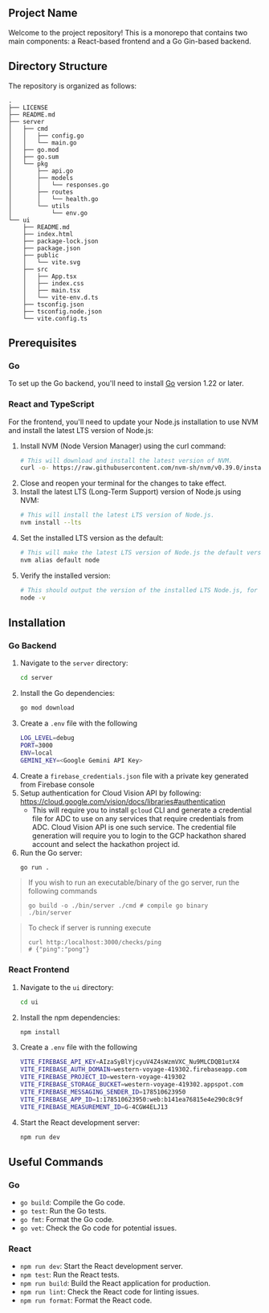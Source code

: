 ## Project Name

Welcome to the project repository! This is a monorepo that contains two main components: a React-based frontend and a Go Gin-based backend.

## Directory Structure

The repository is organized as follows:

```
.
├── LICENSE
├── README.md
├── server
│   ├── cmd
│   │   ├── config.go
│   │   └── main.go
│   ├── go.mod
│   ├── go.sum
│   └── pkg
│       ├── api.go
│       ├── models
│       │   └── responses.go
│       ├── routes
│       │   └── health.go
│       └── utils
│           └── env.go
└── ui
    ├── README.md
    ├── index.html
    ├── package-lock.json
    ├── package.json
    ├── public
    │   └── vite.svg
    ├── src
    │   ├── App.tsx
    │   ├── index.css
    │   ├── main.tsx
    │   └── vite-env.d.ts
    ├── tsconfig.json
    ├── tsconfig.node.json
    └── vite.config.ts
```

## Prerequisites

### Go

To set up the Go backend, you'll need to install [Go](https://golang.org/doc/install) version 1.22 or later.

### React and TypeScript

For the frontend, you'll need to update your Node.js installation to use NVM and install the latest LTS version of Node.js:
1. Install NVM (Node Version Manager) using the curl command:
   ```bash
   # This will download and install the latest version of NVM.
   curl -o- https://raw.githubusercontent.com/nvm-sh/nvm/v0.39.0/install.sh | bash
   ```
2. Close and reopen your terminal for the changes to take effect.
3. Install the latest LTS (Long-Term Support) version of Node.js using NVM:
   ```bash
   # This will install the latest LTS version of Node.js.
   nvm install --lts
   ```
4. Set the installed LTS version as the default:
   ```bash
   # This will make the latest LTS version of Node.js the default version used in your environment.
   nvm alias default node
   ```
5. Verify the installed version:
   ```bash
   # This should output the version of the installed LTS Node.js, for example, `v20.11.0`.
   node -v
   ```

## Installation

### Go Backend

1. Navigate to the `server` directory:
   ```bash
   cd server
   ```
2. Install the Go dependencies:
   ```bash
   go mod download
   ```
3. Create a `.env` file with the following
   ```bash
   LOG_LEVEL=debug
   PORT=3000
   ENV=local
   GEMINI_KEY=<Google Gemini API Key>
   ```
4. Create a `firebase_credentials.json` file with a private key generated from Firebase console
5. Setup authentication for Cloud Vision API by following: https://cloud.google.com/vision/docs/libraries#authentication
   - This will require you to install `gcloud` CLI and generate a credential file for ADC to use on any services that require credentials from ADC. Cloud Vision API is one such service. The credential file generation will require you to login to the GCP hackathon shared account and select the hackathon project id. 
5. Run the Go server:
   ```bash
   go run .
   ```

> If you wish to run an executable/binary of the go server, run the following commands
> ```shell
> go build -o ./bin/server ./cmd # compile go binary
> ./bin/server
> ```

> To check if server is running execute
> ```shell
> curl http:/localhost:3000/checks/ping
> # {"ping":"pong"}
> ```

### React Frontend

1. Navigate to the `ui` directory:
   ```bash
   cd ui
   ```
2. Install the npm dependencies:
   ```bash
   npm install
   ```
3. Create a `.env` file with the following
   ```bash
   VITE_FIREBASE_API_KEY=AIzaSyBlYjcyuV4Z4sWzmVXC_Nu9MLCDQB1utX4
   VITE_FIREBASE_AUTH_DOMAIN=western-voyage-419302.firebaseapp.com
   VITE_FIREBASE_PROJECT_ID=western-voyage-419302
   VITE_FIREBASE_STORAGE_BUCKET=western-voyage-419302.appspot.com
   VITE_FIREBASE_MESSAGING_SENDER_ID=178510623950
   VITE_FIREBASE_APP_ID=1:178510623950:web:b141ea76815e4e290c8c9f
   VITE_FIREBASE_MEASUREMENT_ID=G-4CGW4ELJ13
   ```
4. Start the React development server:
   ```bash
   npm run dev
   ```

## Useful Commands

### Go

- `go build`: Compile the Go code.
- `go test`: Run the Go tests.
- `go fmt`: Format the Go code.
- `go vet`: Check the Go code for potential issues.

### React

- `npm run dev`: Start the React development server.
- `npm test`: Run the React tests.
- `npm run build`: Build the React application for production.
- `npm run lint`: Check the React code for linting issues.
- `npm run format`: Format the React code.

